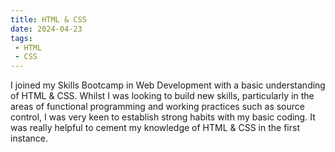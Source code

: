```yaml
---
title: HTML & CSS
date: 2024-04-23
tags:
 - HTML
 - CSS
---
```

I joined my Skills Bootcamp in Web Development with a basic understanding of HTML & CSS. Whilst I was looking to build new skills, particularly in the areas of functional programming and working practices such as source control, I was very keen to establish strong habits with my basic coding. It was really helpful to cement my knowledge of HTML & CSS in the first instance.





